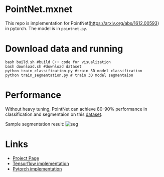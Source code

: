 # PointNet.mxnet
This repo is implementation for PointNet(https://arxiv.org/abs/1612.00593) in pytorch. The model is in `pointnet.py`.


# Download data and running

```
bash build.sh #build C++ code for visualization
bash download.sh #download dataset
python train_classification.py #train 3D model classification
python train_segmentation.py # train 3D model segmentaion

```

# Performance
Without heavy tuning, PointNet can achieve 80-90% performance in classification and segmentaion on this [dataset](http://web.stanford.edu/~ericyi/project_page/part_annotation/index.html). 

Sample segmentation result:
![seg](https://raw.githubusercontent.com/fxia22/pointnet.pytorch/master/misc/show3d.png?token=AE638Oy51TL2HDCaeCF273X_-Bsy6-E2ks5Y_BUzwA%3D%3D)


# Links

- [Project Page](http://stanford.edu/~rqi/pointnet/)
- [Tensorflow implementation](https://github.com/charlesq34/pointnet)
- [Pytorch implementation](https://github.com/fxia22/pointnet.pytorch)

